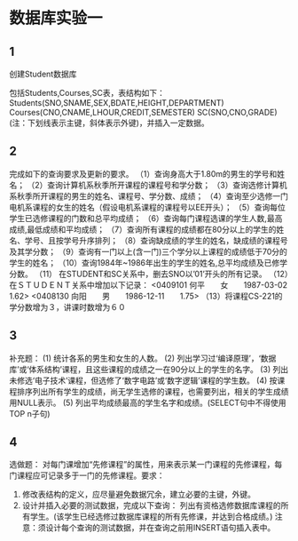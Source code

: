 # 数据库实验一
## 1
创建Student数据库



包括Students,Courses,SC表，表结构如下：
Students(SNO,SNAME,SEX,BDATE,HEIGHT,DEPARTMENT)
Courses(CNO,CNAME,LHOUR,CREDIT,SEMESTER)
SC(SNO,CNO,GRADE)
(注：下划线表示主键，斜体表示外键)，并插入一定数据。

## 2
完成如下的查询要求及更新的要求。
（1）查询身高大于1.80m的男生的学号和姓名；
（2）查询计算机系秋季所开课程的课程号和学分数；
（3）查询选修计算机系秋季所开课程的男生的姓名、课程号、学分数、成绩；
（4）查询至少选修一门电机系课程的女生的姓名（假设电机系课程的课程号以EE开头）；
（5）查询每位学生已选修课程的门数和总平均成绩；
（6）查询每门课程选课的学生人数,最高成绩,最低成绩和平均成绩；
（7）查询所有课程的成绩都在80分以上的学生的姓名、学号、且按学号升序排列；
（8）查询缺成绩的学生的姓名，缺成绩的课程号及其学分数；
（9）查询有一门以上(含一门)三个学分以上课程的成绩低于70分的学生的姓名；
（10）查询1984年~1986年出生的学生的姓名,总平均成绩及已修学分数。
（11） 在STUDENT和SC关系中，删去SNO以’01’开头的所有记录。
（12）在ＳＴＵＤＥＮＴ关系中增加以下记录：
     <0409101  何平　　女　　1987-03-02　　1.62>
     <0408130  向阳　　男　　1986-12-11　　1.75>
（13）将课程CS-221的学分数增为３，讲课时数增为６０
## 3
补充题：
(1) 统计各系的男生和女生的人数。
(2) 列出学习过‘编译原理’，‘数据库’或‘体系结构’课程，且这些课程的成绩之一在90分以上的学生的名字。
(3) 列出未修选‘电子技术’课程，但选修了‘数字电路’或‘数字逻辑’课程的学生数。
(4) 按课程排序列出所有学生的成绩，尚无学生选修的课程，也需要列出，相关的学生成绩用NULL表示。
(5) 列出平均成绩最高的学生名字和成绩。(SELECT句中不得使用TOP n子句)
## 4
选做题：
对每门课增加“先修课程”的属性，用来表示某一门课程的先修课程，每门课程应可记录多于一门的先修课程。要求：
1) 修改表结构的定义，应尽量避免数据冗余，建立必要的主键，外键。
2) 设计并插入必要的测试数据，完成以下查询：
列出有资格选修数据库课程的所有学生。(该学生已经选修过数据库课程的所有先修课，并达到合格成绩。)
注意：须设计每个查询的测试数据，并在查询之前用INSERT语句插入表中。

